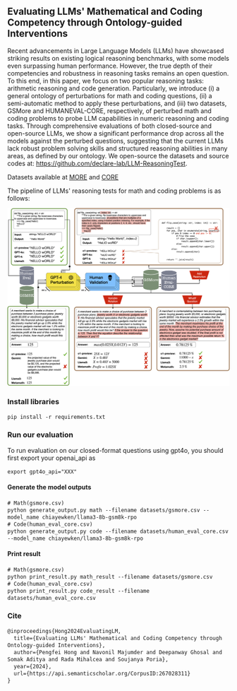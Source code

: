 ## Evaluating LLMs' Mathematical and Coding Competency through Ontology-guided Interventions

Recent advancements in Large Language Models (LLMs) have showcased striking results on existing logical reasoning benchmarks, with some models even surpassing human performance. However, the true depth of their competencies and robustness in reasoning tasks remains an open question. To this end, in this paper, we focus on two popular reasoning tasks: arithmetic reasoning and code generation. Particularly, we introduce (i) a general ontology of perturbations for math and coding questions, (ii) a semi-automatic method to apply these perturbations, and (iii) two datasets, GSMore and HUMANEVAL-CORE, respectively, of perturbed math and coding problems to probe LLM capabilities in numeric reasoning and coding tasks. Through comprehensive evaluations of both closed-source and open-source
LLMs, we show a significant performance drop across all the models against the perturbed questions, suggesting that the current LLMs lack robust problem solving skills and structured reasoning abilities in many areas, as defined by our ontology. We open-source the datasets and source codes at: https://github.com/declare-lab/LLM-ReasoningTest.

Datasets available at [MORE](https://huggingface.co/datasets/declare-lab/GSM8k_MORE) and [CORE](https://huggingface.co/datasets/declare-lab/HumanEval_CORE)

The pipeline of LLMs' reasoning tests for math and coding problems is as follows:

![Alt text](llmrobustness.png)

### Install libraries
```
pip install -r requirements.txt
```

### Run our evaluation
To run evaluation on our closed-format questions using gpt4o, you should first export your openai_api as
```
export gpt4o_api="XXX"
```

#### Generate the model outputs

```
# Math(gsmore.csv)
python generate_output.py math --filename datasets/gsmore.csv --model_name chiayewken/llama3-8b-gsm8k-rpo
# Code(human_eval_core.csv)
python generate_output.py code --filename datasets/human_eval_core.csv --model_name chiayewken/llama3-8b-gsm8k-rpo
```

#### Print result

```
# Math(gsmore.csv)
python print_result.py math_result --filename datasets/gsmore.csv
# Code(human_eval_core.csv)
python print_result.py code_result --filename datasets/human_eval_core.csv
```


### Cite
```
@inproceedings{Hong2024EvaluatingLM,
  title={Evaluating LLMs' Mathematical and Coding Competency through Ontology-guided Interventions},
  author={Pengfei Hong and Navonil Majumder and Deepanway Ghosal and Somak Aditya and Rada Mihalcea and Soujanya Poria},
  year={2024},
  url={https://api.semanticscholar.org/CorpusID:267028311}
}
```
